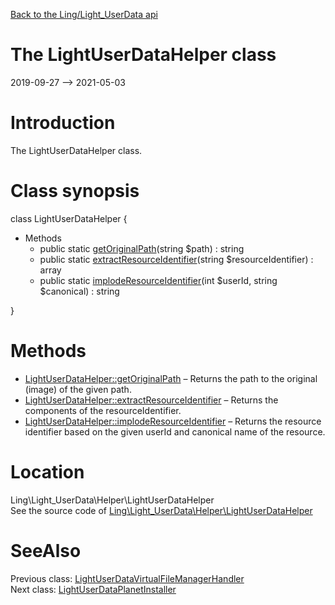 [Back to the Ling/Light_UserData api](https://github.com/lingtalfi/Light_UserData/blob/master/doc/api/Ling/Light_UserData.md)



The LightUserDataHelper class
================
2019-09-27 --> 2021-05-03






Introduction
============

The LightUserDataHelper class.



Class synopsis
==============


class <span class="pl-k">LightUserDataHelper</span>  {

- Methods
    - public static [getOriginalPath](https://github.com/lingtalfi/Light_UserData/blob/master/doc/api/Ling/Light_UserData/Helper/LightUserDataHelper/getOriginalPath.md)(string $path) : string
    - public static [extractResourceIdentifier](https://github.com/lingtalfi/Light_UserData/blob/master/doc/api/Ling/Light_UserData/Helper/LightUserDataHelper/extractResourceIdentifier.md)(string $resourceIdentifier) : array
    - public static [implodeResourceIdentifier](https://github.com/lingtalfi/Light_UserData/blob/master/doc/api/Ling/Light_UserData/Helper/LightUserDataHelper/implodeResourceIdentifier.md)(int $userId, string $canonical) : string

}






Methods
==============

- [LightUserDataHelper::getOriginalPath](https://github.com/lingtalfi/Light_UserData/blob/master/doc/api/Ling/Light_UserData/Helper/LightUserDataHelper/getOriginalPath.md) &ndash; Returns the path to the original (image) of the given path.
- [LightUserDataHelper::extractResourceIdentifier](https://github.com/lingtalfi/Light_UserData/blob/master/doc/api/Ling/Light_UserData/Helper/LightUserDataHelper/extractResourceIdentifier.md) &ndash; Returns the components of the resourceIdentifier.
- [LightUserDataHelper::implodeResourceIdentifier](https://github.com/lingtalfi/Light_UserData/blob/master/doc/api/Ling/Light_UserData/Helper/LightUserDataHelper/implodeResourceIdentifier.md) &ndash; Returns the resource identifier based on the given userId and canonical name of the resource.





Location
=============
Ling\Light_UserData\Helper\LightUserDataHelper<br>
See the source code of [Ling\Light_UserData\Helper\LightUserDataHelper](https://github.com/lingtalfi/Light_UserData/blob/master/Helper/LightUserDataHelper.php)



SeeAlso
==============
Previous class: [LightUserDataVirtualFileManagerHandler](https://github.com/lingtalfi/Light_UserData/blob/master/doc/api/Ling/Light_UserData/FileManager/LightUserDataVirtualFileManagerHandler.md)<br>Next class: [LightUserDataPlanetInstaller](https://github.com/lingtalfi/Light_UserData/blob/master/doc/api/Ling/Light_UserData/Light_PlanetInstaller/LightUserDataPlanetInstaller.md)<br>

